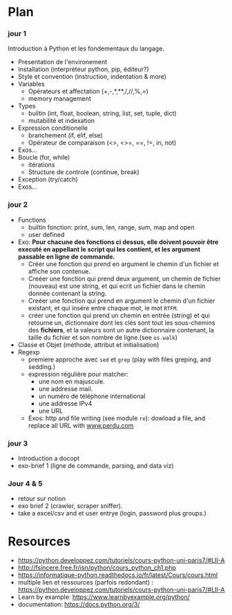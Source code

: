 
# Plan

### jour 1

Introduction à Python et les fondementaux du langage.

- Presentation de l'environement
- Installation (interpréteur python, pip, éditeur?)
- Style et convention (instruction, indentation & more)
- Variables
    - Opérateurs et affectation (+,-,*,**,/,//,%,=)
    - memory management
- Types 
    - builtin (int, float, boolean, string, list, set, tuple, dict)
    - mutabilité et indexation
- Expression conditionelle
    - branchement (if, elif, else)
    - Opérateur de comparaison (<>, <>=, ==, !=, in, not)
- Exos...
- Boucle  (for, while) 
    - itérations
    - Structure de controle (continue, break)
- Exception (try/catch)
- Exos...

### jour 2

- Functions
    - builtin fonction: print, sum, len, range, sum, map and open
    - user defined
- Exo: **Pour chacune des fonctions ci dessus, elle doivent pouvoir être executé en appellant le script qui les contient, et les argument passable en ligne de commande.**
    * Créer une fonction qui prend en argument le chemin d'un fichier et affiche son contenue.
    * Creéer une fonction qui prend deux argument, un chemin de fichier (nouveau) est une string, et qui ecrit un fichier dans le chemin donnée contenant la string.
    * Creéer une fonction qui prend en argument le chemin d'un fichier existant, et qui insére entre chaque mot, le mot `RTFM`.
    * créer une fonction qui prend un chemin en entrée (string) et qui retourne un, dictionnaire dont les clés sont tout les sous-chemins des **fichiers**, et la valeurs sont un autre dictionnaire contenant, la taille du fichier et son nombre de ligne.(see `os.walk`)
- Classe et Objet (méthode, attribut et initialisation)
- Regexp
    - premiere approche avec `sed` et `grep` (play with files greping, and sedding.)
    - expression régulière pour matcher: 
        * une nom en majuscule.
        * une addresse mail.
        * un numéro de téléphone international
        * une addresse IPv4
        * une URL
    - Exos: http and file writing (see module `re`): dowload a file, and replace all URL with www.perdu.com

### jour 3

- Introduction a docopt
- exo-brief 1 (ligne de commande, parsing, and data viz)

### Jour 4 & 5

- retour sur notion
- exo brief 2 (crawler, scraper sniffer).
- take a excel/csv and et user entrye (login, password plus groups.)


# Resources

* https://python.developpez.com/tutoriels/cours-python-uni-paris7/#LII-A
* http://fsincere.free.fr/isn/python/cours_python_ch1.php
* https://informatique-python.readthedocs.io/fr/latest/Cours/cours.html
* multiple lien et ressources (parfois redondant) : https://python.developpez.com/tutoriels/cours-python-uni-paris7/#LII-A
* Learn by example: https://www.learnbyexample.org/python/
* documentation: https://docs.python.org/3/
